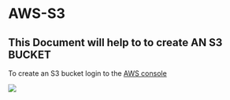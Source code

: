 # **AWS-S3**
## This Document will help to to create AN S3 BUCKET



To create an S3 bucket login to the [AWS console](https://aws.amazon.com/console/)

![](Myimages/sample_640×426.png)
